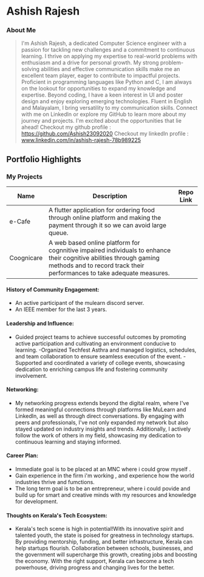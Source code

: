 
# Ashish Rajesh


### About Me
 
>I'm Ashish Rajesh, a dedicated Computer Science engineer with a passion for tackling new challenges and a commitment to continuous learning. I thrive on applying my expertise to real-world problems with enthusiasm and a drive for personal growth. My strong problem-solving abilities and effective communication skills make me an excellent team player, eager to contribute to impactful projects.
Proficient in programming languages like Python and C, I am always on the lookout for opportunities to expand my knowledge and expertise. Beyond coding, I have a keen interest in UI and poster design and enjoy exploring emerging technologies. Fluent in English and Malayalam, I bring versatility to my communication skills.
Connect with me on LinkedIn or explore my GitHub to learn more about my journey and projects. I'm excited about the opportunities that lie ahead!
Checkout my github profile : https://github.com/Ashish23092020 
Checkout my linkedln profile :  www.linkedin.com/in/ashish-rajesh-78b989225

## Portfolio Highlights

### My Projects

| Name          | Description                                                                                                                   | Repo Link                                                  |
|---------------|-------------------------------------------------------------------------------------------------------------------------------|------------------------------------------------------------|
| e-Cafe        | A flutter application for ordering food through online platform and making the payment through it so we can avoid large queue.|  |
| Coognicare    | A web based online platform for cognnitive impaired individuals to enhance their cognitive abilities through gaming methods and to record track their performances to take adequate measures. |        |


#### History of Community Engagement:

-  An active participant of the mulearn discord server.
-  An IEEE member for the last 3 years.

#### Leadership and Influence:

- Guided project teams to achieve successful outcomes by promoting active participation and cultivating an environment conducive to learning.
-Organized Techfest Asthra and managed logistics, schedules, and team collaboration to ensure seamless execution of the event.
-Supported and coordinated a variety of college events, showcasing dedication to enriching campus life and fostering community involvement.

#### Networking:

- My networking progress extends beyond the digital realm, where I've formed meaningful connections through platforms like MuLearn and LinkedIn, as well as through direct conversations. By engaging with peers and professionals, I've not only expanded my network but also stayed updated on industry insights and trends. Additionally, I actively follow the work of others in my field, showcasing my dedication to continuous learning and staying informed.

#### Career Plan:

- Immediate goal is to be placed at an MNC where i could grow myself .
- Gain experience in the firm i'm working , and experience how the world industries thrive and fumctions.
- The long term goal is to be an entrepreneur, where i could povide and build up for smart and creative minds with my resources and knowledge for development.

#### Thoughts on Kerala's Tech Ecosystem:

- Kerala's tech scene is high in potential!With its innovative spirit and talented youth, the state is poised for greatness in technology startups. By providing mentorship, funding, and better infrastructure, Kerala can help startups flourish. Collaboration between schools, businesses, and the government will supercharge this growth, creating jobs and boosting the economy. With the right support, Kerala can become a tech powerhouse, driving progress and changing lives for the better.
